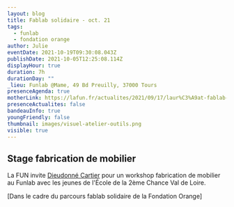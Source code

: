 ```yaml
---
layout: blog
title: Fablab solidaire - oct. 21
tags:
  - funlab
  - fondation orange
author: Julie
eventDate: 2021-10-19T09:30:08.043Z
publishDate: 2021-10-05T12:25:08.114Z
displayHour: true
duration: 7h
durationDay: ""
_lieu: Funlab @Mame, 49 Bd Preuilly, 37000 Tours
presenceAgenda: true
motherLink: https://lafun.fr/actualites/2021/09/17/laur%C3%A9at-fablab-solidaire-2021/
presenceActualites: false
bandeauInfo: true
youngFriendly: false
thumbnail: images/visuel-atelier-outils.png
visible: true
---
```

## Stage fabrication de mobilier

La FUN invite [Dieudonné Cartier](http://www.dieudonnécartier.com/) pour un workshop fabrication de mobilier au Funlab avec les jeunes de l'École de la 2ème Chance Val de Loire.

[Dans le cadre du parcours fablab solidaire de la Fondation Orange]
